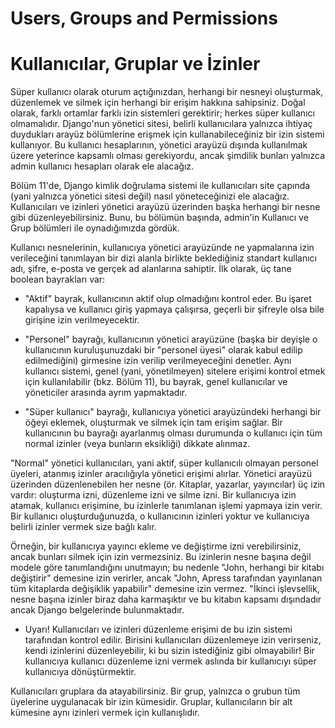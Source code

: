 # Users, Groups and Permissions
# Kullanıcılar, Gruplar ve İzinler

Süper kullanıcı olarak oturum açtığınızdan, herhangi bir nesneyi oluşturmak, düzenlemek ve silmek için herhangi bir erişim hakkına sahipsiniz. Doğal olarak, farklı ortamlar farklı izin sistemleri gerektirir; herkes süper kullanıcı olmamalıdır. Django'nun yönetici sitesi, belirli kullanıcılara yalnızca ihtiyaç duydukları arayüz bölümlerine erişmek için kullanabileceğiniz bir izin sistemi kullanıyor. Bu kullanıcı hesaplarının, yönetici arayüzü dışında kullanılmak üzere yeterince kapsamlı olması gerekiyordu, ancak şimdilik bunları yalnızca admin kullanıcı hesapları olarak ele alacağız.

Bölüm 11'de, Django kimlik doğrulama sistemi ile kullanıcıları site çapında (yani yalnızca yönetici sitesi değil) nasıl yöneteceğinizi ele alacağız. Kullanıcıları ve izinleri yönetici arayüzü üzerinden başka herhangi bir nesne gibi düzenleyebilirsiniz. Bunu, bu bölümün başında, admin'in Kullanıcı ve Grup bölümleri ile oynadığımızda gördük.

Kullanıcı nesnelerinin, kullanıcıya yönetici arayüzünde ne yapmalarına izin verileceğini tanımlayan bir dizi alanla birlikte beklediğiniz standart kullanıcı adı, şifre, e-posta ve gerçek ad alanlarına sahiptir.
İlk olarak, üç tane boolean bayrakları var:

* "Aktif" bayrak, kullanıcının aktif olup olmadığını kontrol eder. Bu işaret kapalıysa ve kullanıcı giriş yapmaya çalışırsa, geçerli bir şifreyle olsa bile girişine izin verilmeyecektir.

* "Personel" bayrağı, kullanıcının yönetici arayüzüne (başka bir deyişle o kullanıcının kuruluşunuzdaki bir "personel üyesi" olarak kabul edilip edilmediğini) girmesine izin verilip verilmeyeceğini denetler. Aynı kullanıcı sistemi, genel (yani, yönetilmeyen) sitelere erişimi kontrol etmek için kullanılabilir (bkz. Bölüm 11), bu bayrak, genel kullanıcılar ve yöneticiler arasında ayrım yapmaktadır.

* "Süper kullanıcı" bayrağı, kullanıcıya yönetici arayüzündeki herhangi bir öğeyi eklemek, oluşturmak ve silmek için tam erişim sağlar. Bir kullanıcının bu bayrağı ayarlanmış olması durumunda o kullanıcı için tüm normal izinler (veya bunların eksikliği) dikkate alınmaz.

"Normal" yönetici kullanıcıları, yani aktif, süper kullanıcılı olmayan personel üyeleri, atanmış izinler aracılığıyla yönetici erişimi alırlar. Yönetici arayüzü üzerinden düzenlenebilen her nesne (ör. Kitaplar, yazarlar, yayıncılar) üç izin vardır: oluşturma izni, düzenleme izni ve silme izni. Bir kullanıcıya izin atamak, kullanıcı erişimine, bu izinlerle tanımlanan işlemi yapmaya izin verir. Bir kullanıcı oluşturduğunuzda, o kullanıcının izinleri yoktur ve kullanıcıya belirli izinler vermek size bağlı kalır.

Örneğin, bir kullanıcıya yayıncı ekleme ve değiştirme izni verebilirsiniz, ancak bunları silmek için izin vermezsiniz. Bu izinlerin nesne başına değil modele göre tanımlandığını unutmayın; bu nedenle "John, herhangi bir kitabı değiştirir" demesine izin verirler, ancak "John, Apress tarafından yayınlanan tüm kitaplarda değişiklik yapabilir" demesine izin vermez. "İkinci işlevsellik, nesne başına izinler biraz daha karmaşıktır ve bu kitabın kapsamı dışındadır ancak Django belgelerinde bulunmaktadır.

* Uyarı! Kullanıcıları ve izinleri düzenleme erişimi de bu izin sistemi tarafından kontrol edilir. Birisini kullanıcıları düzenlemeye izin verirseniz, kendi izinlerini düzenleyebilir, ki bu sizin istediğiniz gibi olmayabilir! Bir kullanıcıya kullanıcı düzenleme izni vermek aslında bir kullanıcıyı süper kullanıcıya dönüştürmektir.

Kullanıcıları gruplara da atayabilirsiniz. Bir grup, yalnızca o grubun tüm üyelerine uygulanacak bir izin kümesidir. Gruplar, kullanıcıların bir alt kümesine aynı izinleri vermek için kullanışlıdır.

